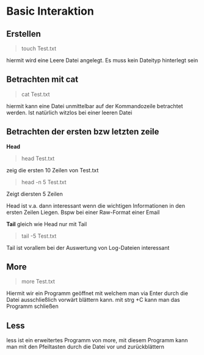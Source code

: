 # Basic Interaktion

## Erstellen
>touch Test.txt

hiermit wird eine Leere Datei angelegt. Es muss kein Dateityp hinterlegt sein

## Betrachten mit cat
> cat Test.txt

hiermit kann eine Datei unmittelbar auf der Kommandozeile betrachtet werden. Ist natürlich witzlos bei einer leeren Datei

## Betrachten der ersten bzw letzten zeile

**Head**
> head Test.txt

zeig die ersten 10 Zeilen von Test.txt

> head -n 5 Test.txt

Zeigt diersten 5 Zeilen

Head ist v.a. dann interessant wenn die wichtigen Informationen in den ersten Zeilen Liegen. Bspw bei einer Raw-Format einer Email


**Tail**
gleich wie Head nur mit Tail


> tail -5 Test.txt

Tail ist vorallem bei der Auswertung von Log-Dateien interessant


## More

> more Test.txt

Hiermit wir ein Programm geöffnet mit welchem man via Enter durch die Datei ausschließlich vorwärt blättern kann. mit strg +C kann man das Programm schließen

## Less
less ist ein erweitertes Programm von more, mit diesem Programm kann man mit den Pfeiltasten durch die Datei vor und zurückblättern